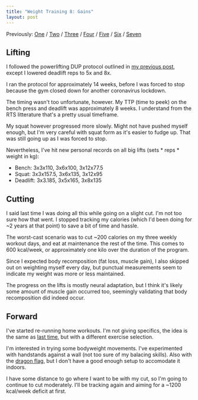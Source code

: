 ```yaml
---
title: "Weight Training 8: Gains"
layout: post
---
```


Previously: [One] / [Two] / [Three] / [Four] / [Five] / [Six] / [Seven]

[One]: /weight-training
[Two]: /weight-training-2
[Three]: /weight-training-3
[Four]: /weight-training-4
[Five]: /weight-training-5
[Six]: /weight-training-6
[Seven]: /weight-training-7

## Lifting

I followed the powerlifting DUP protocol outlined in [my previous post][Seven],
except I lowered deadlift reps to 5x and 8x.

I ran the protocol for approximately 14 weeks, before I was forced to stop
because the gym closed down for another coronavirus lockdown.

The timing wasn't too unfortunate, however. My TTP (time to peek) on the bench
press and deadlift was approximately 8 weeks. I understand from the RTS
litterature that's a pretty usual timeframe.

My squat however progressed more slowly. Might not have pushed myself enough,
but I'm very careful with squat form as it's easier to fudge up. That was still
going up as I was forced to stop.

Nevertheless, I've hit new personal records on all big lifts (sets * reps *
weight in kg):

- Bench: 3x3x110, 3x6x100, 3x12x77.5
- Squat: 3x3x157.5, 3x6x135, 3x12x95
- Deadlift: 3x3.185, 3x5x165, 3x8x135

## Cutting

I said last time I was doing all this while going on a slight cut. I'm not too
sure how that went. I stopped tracking my calories (which I'd been doing for ~2
years at that point) to save a bit of time and hassle.

The worst-cast scenario was to cut ~200 calories on my three weekly workout
days, and eat at maintenance the rest of the time. This comes to 600 kcal/week,
or approximately one kilo over the duration of the program.

Since I expected body recomposition (fat loss, muscle gain), I also skipped out
on weighting myself every day, but punctual measurements seem to indicate my
weight was more or less maintained.

The progress on the lifts is mostly neural adaptation, but I think it's likely
some amount of muscle gain occurred too, seemingly validating that body
recomposition did indeed occur.

## Forward

I've started re-running home workouts. I'm not giving specifics, the idea is the
same as [last time][Six], but with a different exercise selection.

I'm interested in trying some bodyweight movements. I've experimented with
handstands against a wall (not too sure of my balacing skills). Also with the
[dragon flag], but I don't have a good enough setup to accomodate it indoors.

[dragon flag]: https://www.google.be/search?tbm=isch&q=dragon%20flag

I have some distance to go where I want to be with my cut, so I'm going to
continue to cut moderately. I'll be tracking again and aiming for a ~1200
kcal/week deficit at first.
